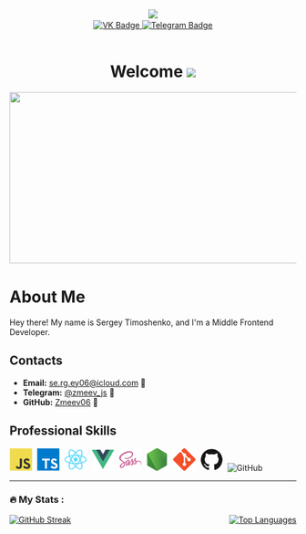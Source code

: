 <div id="header" align="center">
  <img src="https://media.giphy.com/media/v1.Y2lkPTc5MGI3NjExdmhobnV0OGxha256aDhkbHE2aDUzdzNja2lma25uNmV4MWljbW5ycSZlcD12MV9pbnRlcm5hbF9naWZfYnlfaWQmY3Q9Zw/bGgsc5mWoryfgKBx1u/giphy.gif" width="100"/>
  <div id="badges">
  <a href="https://vk.com/serenaflowrichard">
     <img src="https://img.shields.io/badge/VK-blue?logo=vk&logoColor=white&style=for-the-badge" alt="VK Badge"/>
  </a>
  <a href="https://t.me/zmeev06">
    <img src="https://img.shields.io/badge/Telegram-229ED9?logo=telegram&logoColor=white&style=for-the-badge" alt="Telegram Badge"/>
  </a>
</div>
  <img src="https://komarev.com/ghpvc/?username=Zmeev06&style=flat-square&color=blue" alt=""/>
  <h1>
  Welcome
  <img src="https://media.giphy.com/media/hvRJCLFzcasrR4ia7z/giphy.gif" width="30px"/>
</h1>
</div>
<div align="center">
  <img src="https://media.giphy.com/media/v1.Y2lkPTc5MGI3NjExZWVxcTNza3YyMWZ0aWN2ODZhdTFhODNkNWlwODZ1dHBtejVnN24zZCZlcD12MV9pbnRlcm5hbF9naWZfYnlfaWQmY3Q9Zw/wcgn5fVDjvR7pdvz4C/giphy.gif" width="600" height="300"/>

</div>

# About Me

Hey there! My name is Sergey Timoshenko, and I'm a Middle Frontend Developer.

## Contacts
- **Email:** [se.rg.ey06@icloud.com](mailto:se.rg.ey06@icloud.com) 📧
- **Telegram:** [@zmeev_js](https://t.me/zmeev_js) 💬
- **GitHub:** [Zmeev06](https://github.com/Zmeev06) 🐙

## Professional Skills
<div>
  <img src="https://github.com/devicons/devicon/blob/master/icons/javascript/javascript-original.svg" title="JavaScript" alt="JavaScript" width="40" height="40"/>&nbsp;
  <img src="https://github.com/devicons/devicon/blob/master/icons/typescript/typescript-original.svg" title="TypeScript" alt="TypeScript" width="40" height="40"/>&nbsp;
  <img src="https://github.com/devicons/devicon/blob/master/icons/react/react-original.svg" title="React" alt="React" width="40" height="40"/>&nbsp;
  <img src="https://github.com/devicons/devicon/blob/master/icons/vuejs/vuejs-original.svg" title="Vue" alt="Vue" width="40" height="40"/>&nbsp;
  <img src="https://github.com/devicons/devicon/blob/master/icons/sass/sass-original.svg" title="SASS" alt="SASS" width="40" height="40"/>&nbsp;
  <img src="https://github.com/devicons/devicon/blob/master/icons/nodejs/nodejs-original.svg" title="Node.js" alt="Node.js" width="40" height="40"/>&nbsp;
  <img src="https://github.com/devicons/devicon/blob/master/icons/git/git-original.svg" title="Git" alt="Git" width="40" height="40"/>&nbsp;
  <img src="https://github.com/devicons/devicon/blob/master/icons/github/github-original.svg" title="GitHub" alt="GitHub" width="40" height="40"/>&nbsp;
  <img src="https://github.com/devicons/devicon/blob/master/icons/tailwind/tailwind-original.svg" title="GitHub" alt="GitHub" width="40" height="40"/>&nbsp;
</div>

---

### :fire: My Stats :

<div align='center'>
  <div style="display: flex; justify-content: space-between; align-items: center">
    <div>
       <a href="https://git.io/streak-stats"><img src="http://github-readme-streak-stats.herokuapp.com?user=Zmeev06&theme=light&background=FFFFFF" alt="GitHub Streak" /></a>
    </div>
    <div>
       <a href="https://github.com/anuraghazra/github-readme-stats"><img src="https://github-readme-stats.vercel.app/api/top-langs/?username=Zmeev06&layout=compact&theme=vision-friendly-light" alt="Top Languages" /></a>
    </div>
  </div>
</div>





